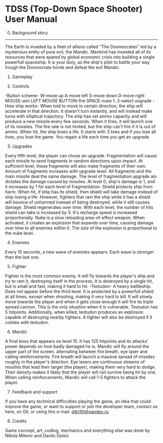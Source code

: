 TDSS (Top-Down Space Shooter) User Manual
========================================

0. Background story
----------------

The Earth is invaded by a fleet of alliens called
"The Doomocrates" led by a mysterious entity of
pure evil, the Mandic. Mankind has invested all of 
its resources that were spared by global economic 
crisis into building a single powerfull spaceship.
It is your duty, as the ship's pilot to battle
your way trough the Doomocrate horde and defeat
the evil Mandic.

1. Gameplay


2. Controls 

-Button scheme-
W-move up
A-move left
S-move down
D-move right
MOUSE-aim
LEFT MOUSE BUTTON-fire
SPACE-nuke
1..3-select uograde
-How ship works-
When told to move in certain direction, the 
ship will accelerate in that direction. It 
doesn't turn instantly, and will instead make
turns with elliptical trajectory. The ship has
set ammo capacity and will produce a new missile
every few seconds. When it fires, it will launch
one of its missiles. The fire rate is not limited,
but the ship can't fire if it is out of ammo.
When hit, the ship loses a life. It starts with
3 lives and if you lose all lives, you lose the game.
You regain a life each time you get an upgrade.

3. Upgrades

Every fifth level, the player can chose an upgrade.
Fragmentation will cause each missile to send fragments
in random directions upon impact. At sufficient level, 
these fragments will also make fragments of their own.
Amount of fragments increases with upgrade level.
All fragments and the main missile deal the same damage.
The level of fragmentation upgrade alo dictates the damage
caused by missiles. At level 0, ship's damage is 1, and it
increases by 1 for each level of fragmentation.
Shield protects ship from harm. When hit, if ship has its shield,
then shield will take damage instead of ship losing a life. However,
fighters that ram the ship while it has a shield will bounce of
unharmed instead of being destroyed, while it still causes damage.
Shield regenerates over time. With each level, the number of hits shield
can take is increased by 3. It's recharge speed is increased 
proportionally.
Nuke is a slow reloading area-of-effect weapon. When activated, it
creates an explosion that expands over time, causing damage over time
to all enemies within it. The size of the explosion is proportional to
the nuke level.

4. Enemies

Every 15 seconds, a new wave of enemies appears.
Each wave is stronger than the last one. 

5. Fighter


Fighter is the most common enemy. It will fly
towards the player's ship and try to ram it,
destroying itself in the process.
It is destroyed by a single hit, but is small
and fast, making it hard to hit.
-Testudon-
A heavy battleship. Does not appear before the
third level. It is protected by a powerfull shield
at all times, except when shooting, making it very
hard to kill. It will slowly move towards the player
and when it gets close enough it will fire its triple
spread cannon. This is the only situation when it is
vulnerable. Testudon has 5 hitpoints. Additionally,
when killed, testudon produces an explosion capable of
destroying nearby fighters. A fighter will also be 
destroyed if it colides with testudon.

6. Mandic


A final boss that appears on level 15. 
It has 125 hitpoints and its attacks'
power depends on how badly damaged he is. Mandic will
fly around the upper part of the screen. alternating between
fire breath, eye laser and calling reinforcements.
Fire breath will launch a massive spread of missiles roughly
in the player's direction. Eye lasers are continuous streams
of missiles that lead their target (the player), making
them very hard to dodge. Their density makes it likely
that the player will not survive being hit by one.
When calling reinforcements, Mandic will call 1-5 fighters
to attack the player.

7. Feedback and support

If you have any technical difficulties playing
the game, an idea that could improve the game,
or want to support or join the developer team,
contact us here, on Git, or using this e-mail: d4n1l0@yandex.ru

8. Credits

Game concept, art, coding, mechanics and everything
else was done by Nikola Milenic and Danilo Djokic
